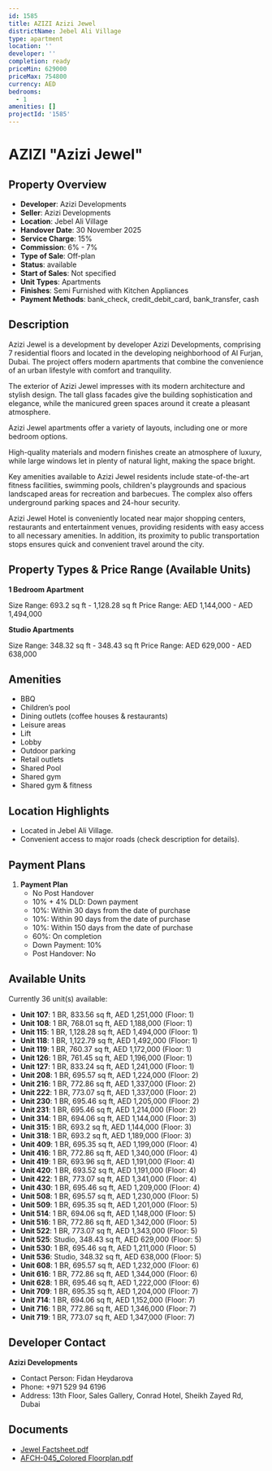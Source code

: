 ```yaml
---
id: 1585
title: AZIZI Azizi Jewel
districtName: Jebel Ali Village
type: apartment
location: ''
developer: ''
completion: ready
priceMin: 629000
priceMax: 754800
currency: AED
bedrooms:
  - 1
amenities: []
projectId: '1585'
---
```


# AZIZI "Azizi Jewel"

## Property Overview
- **Developer**: Azizi Developments
- **Seller**: Azizi Developments
- **Location**: Jebel Ali Village
- **Handover Date**: 30 November 2025
- **Service Charge**: 15%
- **Commission**: 6% - 7%
- **Type of Sale**: Off-plan
- **Status**: available
- **Start of Sales**: Not specified
- **Unit Types**: Apartments
- **Finishes**: Semi Furnished with Kitchen Appliances
- **Payment Methods**: bank_check, credit_debit_card, bank_transfer, cash

## Description
Azizi Jewel is a development by developer Azizi Developments, comprising 7 residential floors and located in the developing neighborhood of Al Furjan, Dubai. The project offers modern apartments that combine the convenience of an urban lifestyle with comfort and tranquility.

The exterior of Azizi Jewel impresses with its modern architecture and stylish design. The tall glass facades give the building sophistication and elegance, while the manicured green spaces around it create a pleasant atmosphere.

Azizi Jewel apartments offer a variety of layouts, including one or more bedroom options.

High-quality materials and modern finishes create an atmosphere of luxury, while large windows let in plenty of natural light, making the space bright.

Key amenities available to Azizi Jewel residents include state-of-the-art fitness facilities, swimming pools, children's playgrounds and spacious landscaped areas for recreation and barbecues. The complex also offers underground parking spaces and 24-hour security.

Azizi Jewel Hotel is conveniently located near major shopping centers, restaurants and entertainment venues, providing residents with easy access to all necessary amenities. In addition, its proximity to public transportation stops ensures quick and convenient travel around the city.

## Property Types & Price Range (Available Units)
**1 Bedroom Apartment**

Size Range: 693.2 sq ft - 1,128.28 sq ft
Price Range: AED 1,144,000 - AED 1,494,000

**Studio Apartments**

Size Range: 348.32 sq ft - 348.43 sq ft
Price Range: AED 629,000 - AED 638,000

## Amenities
- BBQ
- Children’s pool
- Dining outlets  (coffee houses & restaurants)
- Leisure areas
- Lift
- Lobby
- Outdoor parking
- Retail outlets
- Shared Pool
- Shared gym
- Shared gym & fitness

## Location Highlights
- Located in Jebel Ali Village.
- Convenient access to major roads (check description for details).

## Payment Plans
1. **Payment Plan**
   - No Post Handover
   - 10% + 4% DLD: Down payment
   - 10%: Within 30 days from the date of purchase
   - 10%: Within 90 days from the date of purchase
   - 10%: Within 150 days from the date of purchase
   - 60%: On completion
   - Down Payment: 10%
   - Post Handover: No

## Available Units
Currently 36 unit(s) available:
- **Unit 107**: 1 BR, 833.56 sq ft, AED 1,251,000 (Floor: 1)
- **Unit 108**: 1 BR, 768.01 sq ft, AED 1,188,000 (Floor: 1)
- **Unit 115**: 1 BR, 1,128.28 sq ft, AED 1,494,000 (Floor: 1)
- **Unit 118**: 1 BR, 1,122.79 sq ft, AED 1,492,000 (Floor: 1)
- **Unit 119**: 1 BR, 760.37 sq ft, AED 1,172,000 (Floor: 1)
- **Unit 126**: 1 BR, 761.45 sq ft, AED 1,196,000 (Floor: 1)
- **Unit 127**: 1 BR, 833.24 sq ft, AED 1,241,000 (Floor: 1)
- **Unit 208**: 1 BR, 695.57 sq ft, AED 1,224,000 (Floor: 2)
- **Unit 216**: 1 BR, 772.86 sq ft, AED 1,337,000 (Floor: 2)
- **Unit 222**: 1 BR, 773.07 sq ft, AED 1,337,000 (Floor: 2)
- **Unit 230**: 1 BR, 695.46 sq ft, AED 1,205,000 (Floor: 2)
- **Unit 231**: 1 BR, 695.46 sq ft, AED 1,214,000 (Floor: 2)
- **Unit 314**: 1 BR, 694.06 sq ft, AED 1,144,000 (Floor: 3)
- **Unit 315**: 1 BR, 693.2 sq ft, AED 1,144,000 (Floor: 3)
- **Unit 318**: 1 BR, 693.2 sq ft, AED 1,189,000 (Floor: 3)
- **Unit 409**: 1 BR, 695.35 sq ft, AED 1,199,000 (Floor: 4)
- **Unit 416**: 1 BR, 772.86 sq ft, AED 1,340,000 (Floor: 4)
- **Unit 419**: 1 BR, 693.96 sq ft, AED 1,191,000 (Floor: 4)
- **Unit 420**: 1 BR, 693.52 sq ft, AED 1,191,000 (Floor: 4)
- **Unit 422**: 1 BR, 773.07 sq ft, AED 1,341,000 (Floor: 4)
- **Unit 430**: 1 BR, 695.46 sq ft, AED 1,209,000 (Floor: 4)
- **Unit 508**: 1 BR, 695.57 sq ft, AED 1,230,000 (Floor: 5)
- **Unit 509**: 1 BR, 695.35 sq ft, AED 1,201,000 (Floor: 5)
- **Unit 514**: 1 BR, 694.06 sq ft, AED 1,148,000 (Floor: 5)
- **Unit 516**: 1 BR, 772.86 sq ft, AED 1,342,000 (Floor: 5)
- **Unit 522**: 1 BR, 773.07 sq ft, AED 1,343,000 (Floor: 5)
- **Unit 525**: Studio, 348.43 sq ft, AED 629,000 (Floor: 5)
- **Unit 530**: 1 BR, 695.46 sq ft, AED 1,211,000 (Floor: 5)
- **Unit 536**: Studio, 348.32 sq ft, AED 638,000 (Floor: 5)
- **Unit 608**: 1 BR, 695.57 sq ft, AED 1,232,000 (Floor: 6)
- **Unit 616**: 1 BR, 772.86 sq ft, AED 1,344,000 (Floor: 6)
- **Unit 628**: 1 BR, 695.46 sq ft, AED 1,222,000 (Floor: 6)
- **Unit 709**: 1 BR, 695.35 sq ft, AED 1,204,000 (Floor: 7)
- **Unit 714**: 1 BR, 694.06 sq ft, AED 1,152,000 (Floor: 7)
- **Unit 716**: 1 BR, 772.86 sq ft, AED 1,346,000 (Floor: 7)
- **Unit 719**: 1 BR, 773.07 sq ft, AED 1,347,000 (Floor: 7)

## Developer Contact
**Azizi Developments**
- Contact Person: Fidan Heydarova
- Phone: +971 529 94 6196
- Address: 13th Floor, Sales Gallery, Conrad Hotel, Sheikh Zayed Rd, Dubai

## Documents
- [Jewel Factsheet.pdf](https://cdn.geniemap.net/2024/04/03/QRHmqmwDGXfJtXZRhyHN6X2GnPk3WDvy0c9qhQLD.pdf)
- [AFCH-045_Colored Floorplan.pdf](https://cdn.geniemap.net/2024/04/03/T4cq3KzpBSWakIKP0WHgKmPivRbCeIza28JQEfL3.pdf)
